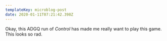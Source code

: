 ```yaml
---
templateKey: microblog-post
date: 2020-01-11T07:21:42.398Z
---
```


Okay, this ADGQ run of _Control_ has made me really want to play this game. This looks so rad.
